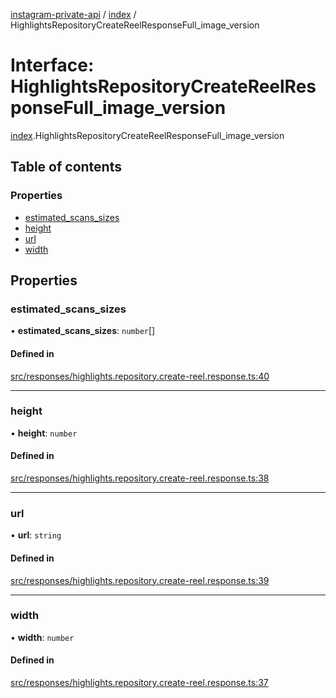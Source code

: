 [instagram-private-api](../../README.md) / [index](../../modules/index.md) / HighlightsRepositoryCreateReelResponseFull_image_version

# Interface: HighlightsRepositoryCreateReelResponseFull\_image\_version

[index](../../modules/index.md).HighlightsRepositoryCreateReelResponseFull_image_version

## Table of contents

### Properties

- [estimated\_scans\_sizes](HighlightsRepositoryCreateReelResponseFull_image_version.md#estimated_scans_sizes)
- [height](HighlightsRepositoryCreateReelResponseFull_image_version.md#height)
- [url](HighlightsRepositoryCreateReelResponseFull_image_version.md#url)
- [width](HighlightsRepositoryCreateReelResponseFull_image_version.md#width)

## Properties

### estimated\_scans\_sizes

• **estimated\_scans\_sizes**: `number`[]

#### Defined in

[src/responses/highlights.repository.create-reel.response.ts:40](https://github.com/Nerixyz/instagram-private-api/blob/0e0721c/src/responses/highlights.repository.create-reel.response.ts#L40)

___

### height

• **height**: `number`

#### Defined in

[src/responses/highlights.repository.create-reel.response.ts:38](https://github.com/Nerixyz/instagram-private-api/blob/0e0721c/src/responses/highlights.repository.create-reel.response.ts#L38)

___

### url

• **url**: `string`

#### Defined in

[src/responses/highlights.repository.create-reel.response.ts:39](https://github.com/Nerixyz/instagram-private-api/blob/0e0721c/src/responses/highlights.repository.create-reel.response.ts#L39)

___

### width

• **width**: `number`

#### Defined in

[src/responses/highlights.repository.create-reel.response.ts:37](https://github.com/Nerixyz/instagram-private-api/blob/0e0721c/src/responses/highlights.repository.create-reel.response.ts#L37)
